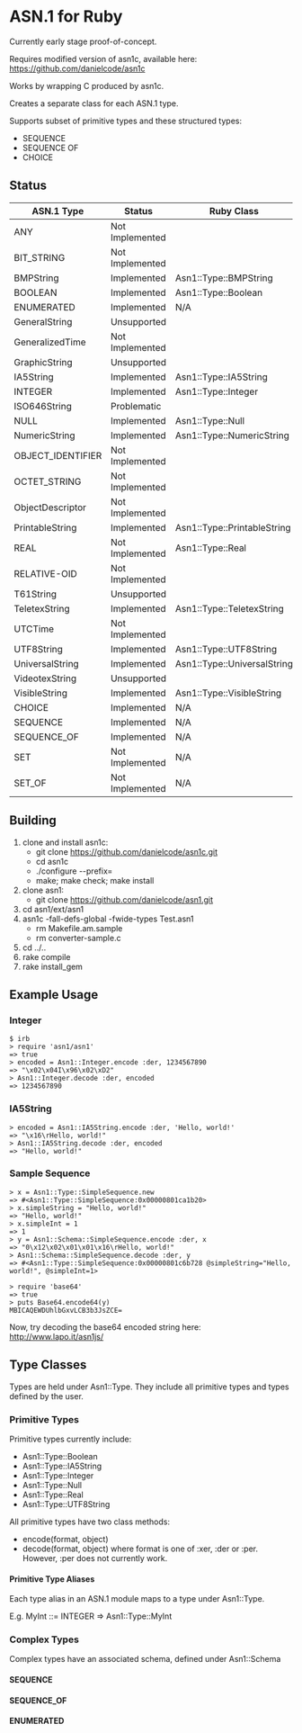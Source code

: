 ASN.1 for Ruby
==============

Currently early stage proof-of-concept.

Requires modified version of asn1c, available here:
https://github.com/danielcode/asn1c

Works by wrapping C produced by asn1c.

Creates a separate class for each ASN.1 type.

Supports subset of primitive types and these structured types:
* SEQUENCE
* SEQUENCE OF
* CHOICE




Status
------
| ASN.1 Type        | Status          | Ruby Class                  |
|-------------------|-----------------|-----------------------------|
| ANY               | Not Implemented |                             |
| BIT_STRING        | Not Implemented |                             |
| BMPString         | Implemented     | Asn1::Type::BMPString      |
| BOOLEAN           | Implemented     | Asn1::Type::Boolean         |
| ENUMERATED        | Implemented     | N/A                         |
| GeneralString     | Unsupported     |                             |
| GeneralizedTime   | Not Implemented |                             |
| GraphicString     | Unsupported     |                             |
| IA5String         | Implemented     | Asn1::Type::IA5String       |
| INTEGER           | Implemented     | Asn1::Type::Integer         |
| ISO646String      | Problematic     |                             |
| NULL              | Implemented     | Asn1::Type::Null            |
| NumericString     | Implemented     | Asn1::Type::NumericString   |
| OBJECT_IDENTIFIER | Not Implemented |                             |
| OCTET_STRING      | Not Implemented |                             |
| ObjectDescriptor  | Not Implemented |                             |
| PrintableString   | Implemented     | Asn1::Type::PrintableString |
| REAL              | Not Implemented | Asn1::Type::Real            |
| RELATIVE-OID      | Not Implemented |                             |
| T61String         | Unsupported     |                             |
| TeletexString     | Implemented     | Asn1::Type::TeletexString   |
| UTCTime           | Not Implemented |                             |
| UTF8String        | Implemented     | Asn1::Type::UTF8String      |
| UniversalString   | Implemented     | Asn1::Type::UniversalString |
| VideotexString    | Unsupported     |                             |
| VisibleString     | Implemented     | Asn1::Type::VisibleString   |
| CHOICE            | Implemented     | N/A                         |
| SEQUENCE          | Implemented     | N/A                         |
| SEQUENCE_OF       | Implemented     | N/A                         |
| SET               | Not Implemented | N/A                         |
| SET_OF            | Not Implemented | N/A                         |




Building
--------
1. clone and install asn1c:
   * git clone https://github.com/danielcode/asn1c.git
   * cd asn1c
   * ./configure --prefix=<some non-production path>
   * make; make check; make install
2. clone asn1:
   * git clone https://github.com/danielcode/asn1.git
3. cd asn1/ext/asn1
4. asn1c -fall-defs-global -fwide-types Test.asn1
   * rm Makefile.am.sample
   * rm converter-sample.c
5. cd ../..
6. rake compile
7. rake install_gem




Example Usage
-------------
### Integer
    $ irb
    > require 'asn1/asn1'
    => true
    > encoded = Asn1::Integer.encode :der, 1234567890
    => "\x02\x04I\x96\x02\xD2"
    > Asn1::Integer.decode :der, encoded
    => 1234567890

### IA5String
    > encoded = Asn1::IA5String.encode :der, 'Hello, world!'
    => "\x16\rHello, world!"
    > Asn1::IA5String.decode :der, encoded
    => "Hello, world!"

### Sample Sequence
    > x = Asn1::Type::SimpleSequence.new
    => #<Asn1::Type::SimpleSequence:0x00000801ca1b20>
    > x.simpleString = "Hello, world!"
    => "Hello, world!"
    > x.simpleInt = 1
    => 1
    > y = Asn1::Schema::SimpleSequence.encode :der, x
    => "0\x12\x02\x01\x01\x16\rHello, world!"
    > Asn1::Schema::SimpleSequence.decode :der, y
    => #<Asn1::Type::SimpleSequence:0x00000801c6b728 @simpleString="Hello, world!", @simpleInt=1>

    > require 'base64'
    => true
    > puts Base64.encode64(y)
    MBICAQEWDUhlbGxvLCB3b3JsZCE=

Now, try decoding the base64 encoded string here: http://www.lapo.it/asn1js/


Type Classes
------------
Types are held under Asn1::Type.  They include all primitive types and types defined by the user.

### Primitive Types
Primitive types currently include:
* Asn1::Type::Boolean
* Asn1::Type::IA5String
* Asn1::Type::Integer
* Asn1::Type::Null
* Asn1::Type::Real
* Asn1::Type::UTF8String

All primitive types  have two class methods:
* encode(format, object)
* decode(format, object)
where format is one of :xer, :der or :per.  However, :per does not currently work.

#### Primitive Type Aliases
Each type alias in an ASN.1 module maps to a type under Asn1::Type.

E.g. MyInt ::= INTEGER => Asn1::Type::MyInt

### Complex Types

Complex types have an associated schema, defined under Asn1::Schema

#### SEQUENCE

#### SEQUENCE_OF

#### ENUMERATED
